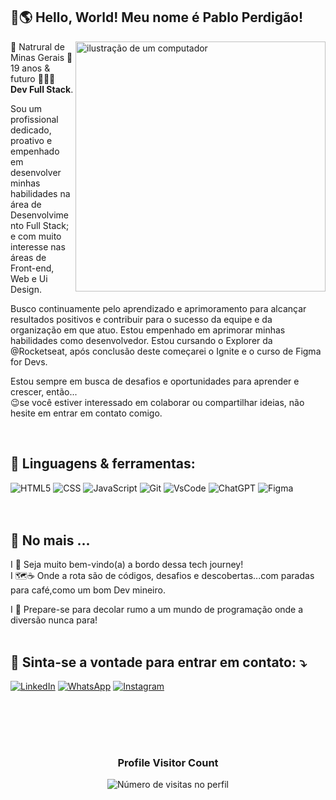 ## 👋🌎 Hello, World! Meu nome é <strong>Pablo Perdigão</strong>! 

<img src="https://raw.githubusercontent.com/MicaelliMedeiros/micaellimedeiros/master/image/computer-illustration.png" alt="ilustração de um computador" min-width="400px" max-width="400px" width="400px" align="right">

<p align="left"> 
🌱 Natrural de Minas Gerais 
 📍 19 anos & futuro <strong>👨🏼‍💻 Dev Full Stack</strong>.

Sou um profissional dedicado, proativo e empenhado em desenvolver minhas habilidades na área de Desenvolvimento Full Stack; e com muito interesse nas áreas de Front-end, Web e Ui Design. 

Busco continuamente pelo aprendizado e aprimoramento para alcançar resultados positivos e contribuir para o sucesso da equipe e da organização em que atuo.
Estou empenhado em aprimorar minhas habilidades como desenvolvedor. Estou cursando o Explorer da @Rocketseat, após conclusão deste começarei o Ignite e o curso de Figma for Devs.

Estou sempre em busca de desafios e oportunidades para aprender e crescer, então... <br>
😉se você estiver interessado em colaborar ou compartilhar ideias, não hesite em entrar em contato comigo.

</br> 

<h2 align="left">
 🧠 Linguagens & ferramentas:
</h2>

![HTML5](https://img.shields.io/badge/HTML5-E34F26?style=for-the-badge&logo=html5&logoColor=white)
![CSS](https://img.shields.io/badge/CSS3-1572B6?style=for-the-badge&logo=css3&logoColor=white)
![JavaScript](https://img.shields.io/badge/JavaScript-F7DF1E?style=for-the-badge&logo=javascript&logoColor=black)
![Git](https://img.shields.io/badge/Git-E34F26?style=for-the-badge&logo=git&logoColor=white)
![VsCode](https://img.shields.io/badge/VSCode-0078D4?style=for-the-badge&logo=visual%20studio%20code&logoColor=white)
![ChatGPT](https://img.shields.io/badge/chatGPT-74aa9c?style=for-the-badge&logo=openai&logoColor=white)
![Figma](https://img.shields.io/badge/Figma-%23F24E1E.svg?style=for-the-badge&logo=figma&logoColor=white)
<br/>
<br><br>
<h2 align="left">
💬 No mais ... 
</h2>

I 🤗 Seja muito bem-vindo(a) a bordo dessa tech journey! </br>
I 🗺️☕ Onde a rota são de códigos, desafios e descobertas...com paradas para café,como um bom Dev mineiro.

I 🚀 Prepare-se para decolar rumo a um mundo de programação onde a diversão nunca para!
<br>
<br>

<h2 align="left">
  💌 Sinta-se a vontade para entrar em contato: ⤵️
</h2>

<a href="https://www.linkedin.com/in/pabloperdigao/" title="LinkedIn" target="_blank">
<img src="https://img.shields.io/badge/LinkedIn-0077B5?style=for-the-badge&logo=linkedin&logoColor=white" alt="LinkedIn"/></a>

<a href="https://wa.me/+5531998881324" title="WhatsApp" target="_blank">
<img src="https://img.shields.io/badge/WhatsApp-25D366?style=for-the-badge&logo=whatsapp&logoColor=white" alt="WhatsApp"/></a>

<a href="https://www.instagram.com/perdigao.techjourney/" title="Instagram" target="_blank">
<img src="https://img.shields.io/badge/Instagram-E4405F?style=for-the-badge&logo=instagram&logoColor=white" alt="Instagram"/></a>

<br>
<br>
<br>

<h2 align="left">
 
</h2>
  
  </tr>
</table>

<br>

<div align="center">
  <h3><b>Profile Visitor Count</b></h3>
</div>

<p align="center">
  <img
    src="https://profile-counter.glitch.me/pabloperdigao/count.svg"
    alt="Número de visitas no perfil"
  />
</p>
